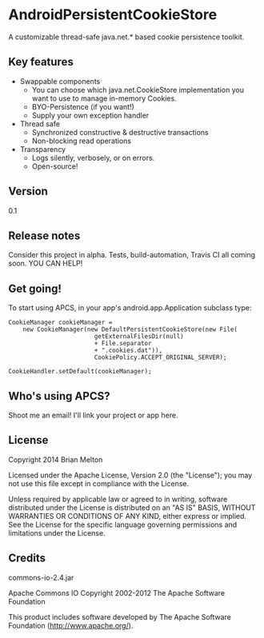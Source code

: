 AndroidPersistentCookieStore
=========

A customizable thread-safe java.net.* based cookie persistence toolkit.

Key features
--
  - Swappable components
    * You can choose which java.net.CookieStore implementation you want to use to manage in-memory Cookies.
    * BYO-Persistence (if you want!)
    * Supply your own exception handler
  - Thread safe
    * Synchronized constructive & destructive transactions
    * Non-blocking read operations
  - Transparency
    * Logs silently, verbosely, or on errors.
    * Open-source!

Version
--
0.1

Release notes
--
Consider this project in alpha. Tests, build-automation, Travis CI all coming soon. YOU CAN HELP!

Get going!
--
To start using APCS, in your app's android.app.Application subclass type:
```
CookieManager cookieManager = 
    new CookieManager(new DefaultPersistentCookieStore(new File(
                        getExternalFilesDir(null)
                        + File.separator
                        + ".cookies.dat")),
                        CookiePolicy.ACCEPT_ORIGINAL_SERVER);

CookieHandler.setDefault(cookieManager);
```

Who's using APCS?
--
Shoot me an email! I'll link your project or app here.

License
--
   Copyright 2014 Brian Melton

   Licensed under the Apache License, Version 2.0 (the "License");
   you may not use this file except in compliance with the License.

   Unless required by applicable law or agreed to in writing, software
   distributed under the License is distributed on an "AS IS" BASIS,
   WITHOUT WARRANTIES OR CONDITIONS OF ANY KIND, either express or implied.
   See the License for the specific language governing permissions and
   limitations under the License.

Credits
--
commons-io-2.4.jar

Apache Commons IO
Copyright 2002-2012 The Apache Software Foundation

This product includes software developed by 
The Apache Software Foundation (http://www.apache.org/).